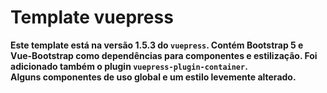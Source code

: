 # Template vuepress

**Este template está na versão 1.5.3 do `vuepress`. Contém Bootstrap 5 e Vue-Bootstrap como dependências para componentes e estilização. Foi adicionado também o plugin `vuepress-plugin-container`.
<br>
Alguns componentes de uso global e um estilo levemente alterado.**

